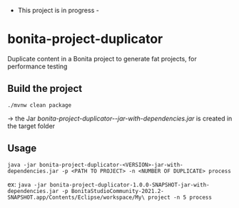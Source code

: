 - This project is in progress -

# bonita-project-duplicator

Duplicate content in a Bonita project to generate fat projects, for performance testing

## Build the project

`./mvnw clean package`

-> the Jar _bonita-project-duplicator-<version>-jar-with-dependencies.jar_ is created in the target folder

## Usage

`java -jar bonita-project-duplicator-<VERSION>-jar-with-dependencies.jar -p <PATH TO PROJECT> -n <NUMBER OF DUPLICATE> process`

ex: 
`java -jar bonita-project-duplicator-1.0.0-SNAPSHOT-jar-with-dependencies.jar -p BonitaStudioCommunity-2021.2-SNAPSHOT.app/Contents/Eclipse/workspace/My\ project -n 5 process`